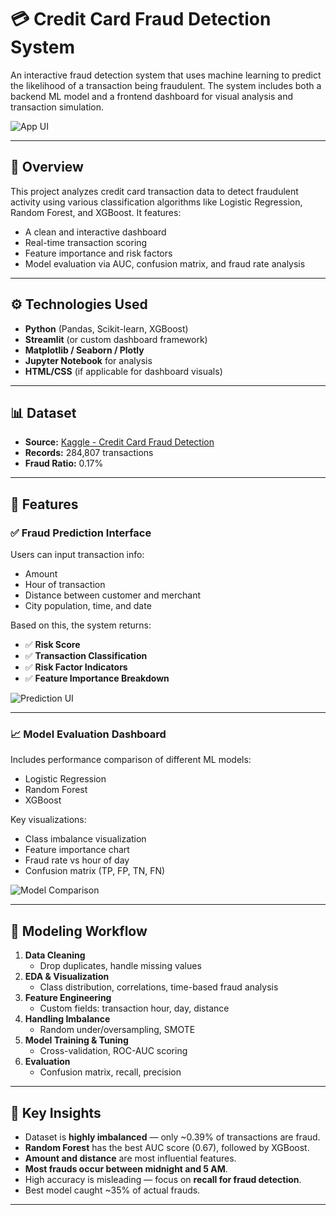 # 💳 Credit Card Fraud Detection System

An interactive fraud detection system that uses machine learning to predict the likelihood of a transaction being fraudulent. The system includes both a backend ML model and a frontend dashboard for visual analysis and transaction simulation.

![App UI](screenshots/credit-fraud-ui.png)

---

## 📌 Overview

This project analyzes credit card transaction data to detect fraudulent activity using various classification algorithms like Logistic Regression, Random Forest, and XGBoost. It features:

- A clean and interactive dashboard
- Real-time transaction scoring
- Feature importance and risk factors
- Model evaluation via AUC, confusion matrix, and fraud rate analysis

---

## ⚙️ Technologies Used

- **Python** (Pandas, Scikit-learn, XGBoost)
- **Streamlit** (or custom dashboard framework)
- **Matplotlib / Seaborn / Plotly**
- **Jupyter Notebook** for analysis
- **HTML/CSS** (if applicable for dashboard visuals)

---

## 📊 Dataset

- **Source:** [Kaggle - Credit Card Fraud Detection](https://www.kaggle.com/datasets/mlg-ulb/creditcardfraud)
- **Records:** 284,807 transactions
- **Fraud Ratio:** 0.17%

---

## 🧠 Features

### ✅ Fraud Prediction Interface

Users can input transaction info:
- Amount
- Hour of transaction
- Distance between customer and merchant
- City population, time, and date

Based on this, the system returns:
- ✅ **Risk Score**  
- ✅ **Transaction Classification**
- ✅ **Risk Factor Indicators**
- ✅ **Feature Importance Breakdown**

![Prediction UI](screenshots/credit-fraud-dashboard.png)

---

### 📈 Model Evaluation Dashboard

Includes performance comparison of different ML models:
- Logistic Regression
- Random Forest
- XGBoost

Key visualizations:
- Class imbalance visualization
- Feature importance chart
- Fraud rate vs hour of day
- Confusion matrix (TP, FP, TN, FN)

![Model Comparison](screenshots/confusion-matrix.png)

---

## 🧪 Modeling Workflow

1. **Data Cleaning**
   - Drop duplicates, handle missing values
2. **EDA & Visualization**
   - Class distribution, correlations, time-based fraud analysis
3. **Feature Engineering**
   - Custom fields: transaction hour, day, distance
4. **Handling Imbalance**
   - Random under/oversampling, SMOTE
5. **Model Training & Tuning**
   - Cross-validation, ROC-AUC scoring
6. **Evaluation**
   - Confusion matrix, recall, precision

---

## 📌 Key Insights

- Dataset is **highly imbalanced** — only ~0.39% of transactions are fraud.
- **Random Forest** has the best AUC score (0.67), followed by XGBoost.
- **Amount and distance** are most influential features.
- **Most frauds occur between midnight and 5 AM**.
- High accuracy is misleading — focus on **recall for fraud detection**.
- Best model caught ~35% of actual frauds.

---

